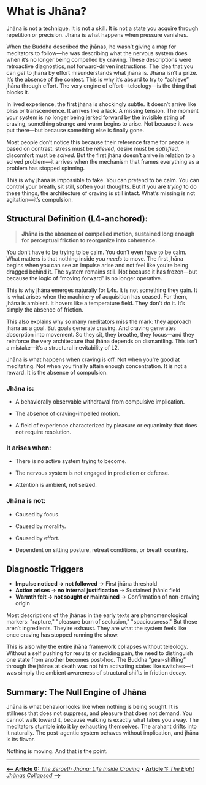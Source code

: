 # What is Jhāna?

Jhāna is not a technique. It is not a skill. It is not a state you acquire through repetition or precision. Jhāna is what happens when pressure vanishes.

When the Buddha described the jhānas, he wasn’t giving a map for meditators to follow—he was describing what the nervous system does when it’s no longer being compelled by craving. These descriptions were retroactive diagnostics, not forward-driven instructions. The idea that you can *get* to jhāna by effort misunderstands what jhāna is. Jhāna isn’t a prize. It’s the absence of the contest. This is why it’s absurd to try to “achieve” jhāna through effort. The very engine of effort—teleology—is the thing that blocks it.

In lived experience, the first jhāna is shockingly subtle. It doesn’t arrive like bliss or transcendence. It arrives like a lack. A missing tension. The moment your system is no longer being jerked forward by the invisible string of craving, something strange and warm begins to arise. Not because it was put there—but because something else is finally gone.

Most people don’t notice this because their reference frame for peace is based on contrast: stress must be *relieved*, desire must be *satisfied*, discomfort must be *solved*. But the first jhāna doesn’t arrive in relation to a solved problem—it arrives when the mechanism that frames everything as a problem has stopped spinning.

This is why jhāna is impossible to fake. You can pretend to be calm. You can control your breath, sit still, soften your thoughts. But if you are *trying* to do these things, the architecture of craving is still intact. What’s missing is not agitation—it’s compulsion.

## Structural Definition (L4-anchored):

> **Jhāna is the absence of compelled motion, sustained long enough for perceptual friction to reorganize into coherence.**

You don’t have to be trying to be calm. You don’t even have to be calm. What matters is that nothing inside you *needs* to move. The first jhāna begins when you can see an impulse arise and not feel like you’re being dragged behind it. The system remains still. Not because it has frozen—but because the logic of “moving forward” is no longer operative.

This is why jhāna emerges naturally for L4s. It is not something they gain. It is what arises when the machinery of acquisition has ceased. For them, jhāna is ambient. It hovers like a temperature field. They don’t *do* it. It’s simply the absence of friction. 

This also explains why so many meditators miss the mark: they approach jhāna as a goal. But goals generate craving. And craving generates absorption into movement. So they sit, they breathe, they focus—and they reinforce the very architecture that jhāna depends on dismantling. This isn’t a mistake—it’s a structural inevitability of L2.

Jhāna is what happens when craving is off. Not when you’re good at meditating. Not when you finally attain enough concentration. It is not a reward. It is the absence of compulsion.

### **Jhāna is:**

- A behaviorally observable withdrawal from compulsive implication.
    
- The absence of craving-impelled motion.
    
- A field of experience characterized by pleasure or equanimity that does not require resolution.
    

  

### **It arises when:**

- There is no active system trying to become.
    
- The nervous system is not engaged in prediction or defense.
    
- Attention is ambient, not seized.
    

  

### **Jhāna is not:**

- Caused by focus.
    
- Caused by morality.
    
- Caused by effort.
    
- Dependent on sitting posture, retreat conditions, or breath counting.
    

  

## Diagnostic Triggers
- **Impulse noticed → not followed** → First jhāna threshold
- **Action arises → no internal justification** → Sustained jhānic field
- **Warmth felt → not sought or maintained** → Confirmation of non-craving origin

Most descriptions of the jhānas in the early texts are phenomenological markers: "rapture," "pleasure born of seclusion," "spaciousness." But these aren’t ingredients. They’re exhaust. They are what the system feels like once craving has stopped running the show.

This is also why the entire jhāna framework collapses without teleology. Without a self pushing for results or avoiding pain, the need to distinguish one state from another becomes post-hoc. The Buddha “gear-shifting” through the jhānas at death was not him activating states like switches—it was simply the ambient awareness of structural shifts in friction decay.


## **Summary: The Null Engine of Jhāna**


Jhāna is what behavior looks like when nothing is being sought. It is stillness that does not suppress, and pleasure that does not demand. You cannot walk toward it, because walking is exactly what takes you away. The meditators stumble into it by exhausting themselves. The arahant drifts into it naturally. The post-agentic system behaves without implication, and jhāna is its flavor.

  

Nothing is moving. And that is the point.

---

[**⟵** **Article 0:** *The Zeroeth Jhāna: Life Inside Craving*](article_0_zeroeth_jhana.md) • [**Article 1:** *The Eight Jhānas Collapsed* **⟶**](article_2_eight_jhanas.md)

